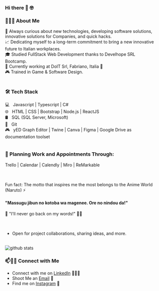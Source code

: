 ### Hi there 👋 🤓

<h3> 👨🏻‍💻 About Me </h3>

🤔 Always curious about new technologies, developing software solutions, innovative solutions for Companies, and quick hacks.<br/>
📈 Dedicating myself to a long-term commitment to bring a new innovative future to Italian workplaces.<br/>
🎓 Studied FullStack Web Development thanks to Develhope SRL Bootcamp.<br/>
🌱 Currently working at DoIT Srl, Fabriano, Italia 💙<br/>
🎮 Trained in Game & Software Design.
<br/><br/>

<h3>🛠 Tech Stack</h3>

💻 &nbsp; Javascript | Typescript | C# <br/>
🌐 &nbsp; HTML | CSS | Bootstrap | Node.js | ReactJS <br/>
🛢 &nbsp; SQL (SQL Server, Microsoft)<br/>
🔧 &nbsp; Git<br/>
🎮 &nbsp; yED Graph Editor | Twine | Canva | Figma | Google Drive as documentation toolset
<br/><br/>

<h3>📆 Planning Work and Appointments Through:</h3>
Trello | Calendar | Calendly | Miro | ReMarkable
<br/><br/><br/>

Fun fact: The motto that inspires me the most belongs to the Anime World (Naruto) ⚡ 
    <h4> "Massugu jibun no kotoba wa magenee. Ore no nindou da!" </h4> 🍃
    "I'll never go back on my words!" 👊🏻
<br/><br/><br/>
    
- Open for project collaborations, sharing ideas, and more.
<br/><br/>

![github stats](https://github-readme-stats.vercel.app/api?username=SkelGames95&show_icons=true)

### 📫🤝🏻 Connect with Me

 - Connect with me on [LinkedIn](https://www.linkedin.com/in/pm13365sk/) 👨🏻‍💻
 - Shoot Me an [Email](mailto:polentamarco.dev@gmail.com) 💌
 - Find me on [Instagram](https://www.instagram.com/polebit/) 📸
